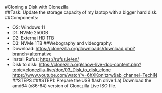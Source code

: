 #Cloning a Disk with Clonezilla
<br>
##Task: 
Update the storage capacity of my laptop with a bigger hard disk.
##Components:
- OS: Windows 11 
- D1: NVMe 250GB
- D2: External HD 1TB
- D3: NVMe 1TB
##Webography and videography:
- Download: https://clonezilla.org/downloads/download.php?branch=alternative
- Install Rufus: https://rufus.ie/en/
- Disk to disk: https://clonezilla.org/show-live-doc-content.php?topic=clonezilla-live/doc/03_Disk_to_disk_clone https://www.youtube.com/watch?v=6hXKpnitzrw&ab_channel=TechIN
##STEPS
###STEP1: Prepare the USB flash drive
1.a) Download the amd64 (x86-64) version of Clonezilla Live ISO file. 


